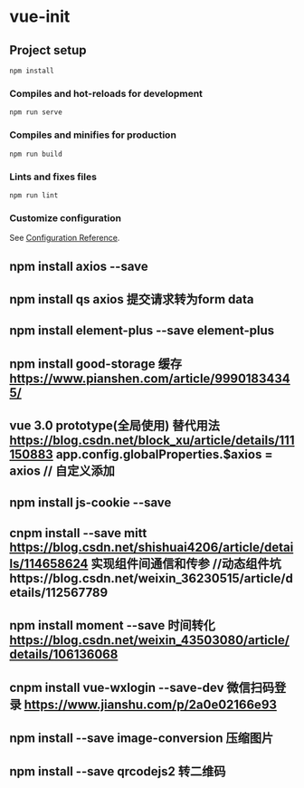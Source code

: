 # vue-init

## Project setup
```
npm install
```

### Compiles and hot-reloads for development
```
npm run serve
```

### Compiles and minifies for production
```
npm run build
```

### Lints and fixes files
```
npm run lint
```

### Customize configuration
See [Configuration Reference](https://cli.vuejs.org/config/).

## npm install axios --save
##  npm install qs axios 提交请求转为form data
## npm install element-plus --save     element-plus 
## npm install good-storage 缓存  https://www.pianshen.com/article/99901834345/ 
## vue 3.0 prototype(全局使用) 替代用法 https://blog.csdn.net/block_xu/article/details/111150883  app.config.globalProperties.$axios = axios // 自定义添加
## npm install js-cookie --save 
## cnpm install --save mitt  https://blog.csdn.net/shishuai4206/article/details/114658624  实现组件间通信和传参 //动态组件坑https://blog.csdn.net/weixin_36230515/article/details/112567789

## npm install moment --save 时间转化 https://blog.csdn.net/weixin_43503080/article/details/106136068

## cnpm install vue-wxlogin --save-dev 微信扫码登录 https://www.jianshu.com/p/2a0e02166e93
## npm install --save image-conversion 压缩图片
## npm install --save qrcodejs2 转二维码

##